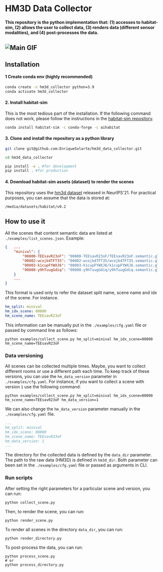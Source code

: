 # HM3D Data Collector
#### This repository is the python implementation that: (1) accesses to habitat-sim, (2) allows the user to collect data, (3) renders data (different sensor modalities), and (4) post-processes the data.
![Main GIF](assets/main.gif)
---
## Installation
#### 1 Create conda env (highly recommended)
```bash
conda create -n hm3d_collector python=3.9 
conda activate hm3d_collector
```

#### 2. Install habitat-sim
This is the most tedious part of the installation. If the following command does not work, please follow the instructions in the [habitat-sim repository](https://arc.net/l/quote/qolneuio). 

```bash
conda install habitat-sim -c conda-forge -c aihabitat
``` 

#### 3. Clone and install the repository as a python library
```bash
git clone git@github.com:EnriqueSolarte/hm3d_data_collector.git

cd hm3d_data_collector

pip install -e . #for development
pip install . #for production
```

#### 4. Download habitat-sim assets (dataset) to render the scenes

This repository uses the [hm3d dataset](https://aihabitat.org/datasets/hm3d/) released in NeurIPS'21. For practical purposes, you can assume that the data is stored at:
```
/media/datasets/habitat/v0.2
```
## How to use it

All the scenes that content semantic data are listed at `./examples/list_scenes.json`. Example:
```json
{   ...
	"minival": {
		"00800-TEEsavR23oF": "00800-TEEsavR23oF/TEEsavR23oF.semantic.glb",
		"00802-wcojb4TFT35": "00802-wcojb4TFT35/wcojb4TFT35.semantic.glb",
		"00803-k1cupFYWXJ6": "00803-k1cupFYWXJ6/k1cupFYWXJ6.semantic.glb",
		"00808-y9hTuugGdiq": "00808-y9hTuugGdiq/y9hTuugGdiq.semantic.glb"
	}
    ...
}
```
This format is used only to refer the dataset split name, scene name and idx of the scene. For instance. 
```yaml
hm_split: minival
hm_idx_scene: 00800
hm_scene_name: TEEsavR23oF 
```
This information can be manually put in the `./examples/cfg.yaml` file or passed by command line as follows:

```shell
python examples/collect_scene.py hm_split=minival hm_idx_scene=00800 hm_scene_name=TEEsavR23oF
```

### Data versioning

All scenes can be collected multiple times. Maybe, you want to collect different rooms or use a different path each time. To keep track of these versions, you can use the `hm_data_version` parameter in `./examples/cfg.yaml`. For instance, if you want to collect a scene with version `1` use the following command:

```shell
python examples/collect_scene.py hm_split=minival hm_idx_scene=00800 hm_scene_name=TEEsavR23oF hm_data_version=1
```
We can also change the `hm_data_version` parameter manually in the `./examples/cfg.yaml` file.

```yaml
...
hm_split: minival
hm_idx_scene: 00800
hm_scene_name: TEEsavR23oF 
hm_data_version: 1
...
```
The directory for the collected data is defined by the `data_dir` parameter. The path to the raw data (HM3D) is defined in `hm3d_dir`. Both parameter can been set in the `./examples/cfg.yaml` file or passed as arguments in CLI.

### Run scripts
After setting the right parameters for a particular scene and version, you can run:

```shell
python collect_scene.py
``` 
Then, to render the scene, you can run:

```shell
python render_scene.py
```
To render all scenes in the directory `data_dir`, you can run:

```shell
python render_directory.py
```

To post-process the data, you can run:

```shell
python process_scene.py
# or
python process_directory.py
```


